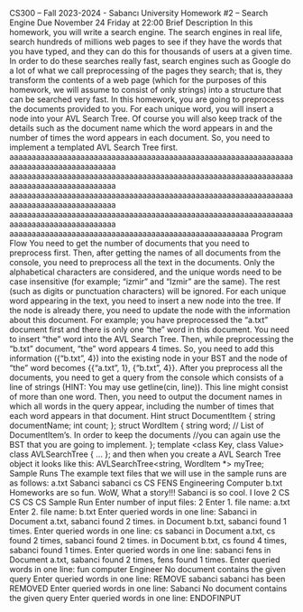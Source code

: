 CS300 – Fall 2023-2024 - Sabancı University
Homework #2 – Search Engine
Due November 24 Friday at 22:00
Brief Description
In this homework, you will write a search engine. The search engines in real life, search
hundreds of millions web pages to see if they have the words that you have typed, and they can
do this for thousands of users at a given time. In order to do these searches really fast, search
engines such as Google do a lot of what we call preprocessing of the pages they search; that is,
they transform the contents of a web page (which for the purposes of this homework, we will
assume to consist of only strings) into a structure that can be searched very fast.
In this homework, you are going to preprocess the documents provided to you. For each unique
word, you will insert a node into your AVL Search Tree. Of course you will also keep track of the
details such as the document name which the word appears in and the number of times the
word appears in each document. So, you need to implement a templated AVL Search Tree first.
aaaaaaaaaaaaaaaaaaaaaaaaaaaaaaaaaaaaaaaaaaaaaaaaaaaaaaaaaaaaaaaaaaaaaaaaaaaaaaaaaaaaaaaa
aaaaaaaaaaaaaaaaaaaaaaaaaaaaaaaaaaaaaaaaaaaaaaaaaaaaaaaaaaaaaaaaaaaaaaaaaaaaaaaaaaaaaaaa
aaaaaaaaaaaaaaaaaaaaaaaaaaaaaaaaaaaaaaaaaaaaaaaaaaaaaaaaaaaaaaaaaaaaaaaaaaaaaaaaaaaaaaaa
aaaaaaaaaaaaaaaaaaaaaaaaaaaaaaaaaaaaaaaaaaaaaaaaaaaaaaaaaaaaaaaaaaaaaaaaaaaaaaaaaaaaaaaa
aaaaaaaaaaaaaaaaaaaaaaaaaaaaaaaaaaaaaaaaaaaaaaaaaaaaaa
Program Flow
You need to get the number of documents that you need to preprocess first. Then, after getting
the names of all documents from the console, you need to preprocess all the text in the
documents. Only the alphabetical characters are considered, and the unique words need to be
case insensitive (for example; “izmir” and “Izmir” are the same). The rest (such as digits or
punctuation characters) will be ignored. For each unique word appearing in the text, you need
to insert a new node into the tree. If the node is already there, you need to update the node
with the information about this document. For example; you have preprocessed the “a.txt”
document first and there is only one “the” word in this document. You need to insert “the”
word into the AVL Search Tree. Then, while preprocessing the “b.txt” document, “the” word
appears 4 times. So, you need to add this information ({“b.txt”, 4}) into the existing node in your
BST and the node of “the” word becomes {{“a.txt”, 1}, {“b.txt”, 4}}.
After you preprocess all the documents, you need to get a query from the console which
consists of a line of strings (HINT: You may use getline(cin, line)). This line might consist of more
than one word. Then, you need to output the document names in which all words in the query
appear, including the number of times that each word appears in that document.
Hint
struct DocumentItem {
string documentName;
int count;
};
struct WordItem {
string word;
// List of DocumentItem’s. In order to keep the documents
//you can again use the BST that you are going to
implement.
};
template <class Key, class Value>
class AVLSearchTree
{
…
};
and then when you create a AVL Search Tree object it looks like this:
AVLSearchTree<string, WordItem *> myTree;
Sample Runs
The example text files that we will use in the sample runs are as follows:
a.txt
Sabanci sabanci cs CS FENS Engineering Computer
b.txt
Homeworks are so fun. WoW, What a story!!!
Sabanci is so cool. I love 2 CS CS CS CS
Sample Run
Enter number of input files: 2
Enter 1. file name: a.txt
Enter 2. file name: b.txt
Enter queried words in one line: Sabanci
in Document a.txt, sabanci found 2 times.
in Document b.txt, sabanci found 1 times.
Enter queried words in one line: cs sabanci
in Document a.txt, cs found 2 times, sabanci found 2 times.
in Document b.txt, cs found 4 times, sabanci found 1 times.
Enter queried words in one line: sabanci fens
in Document a.txt, sabanci found 2 times, fens found 1 times.
Enter queried words in one line: fun computer Engineer
No document contains the given query
Enter queried words in one line: REMOVE sabanci
sabanci has been REMOVED
Enter queried words in one line: Sabanci
No document contains the given query
Enter queried words in one line: ENDOFINPUT
